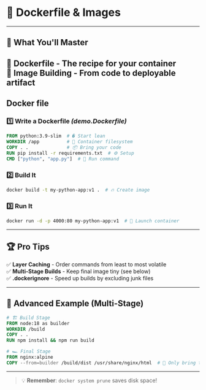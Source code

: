 # 🐳 Dockerfile & Images 

---

## 🎯 What You'll Master  
🔹 **Dockerfile** - The recipe for your container  
🔹 **Image Building** - From code to deployable artifact   
---

## Docker file  

### 1️⃣ **Write a Dockerfile** *(demo.Dockerfile)*  
```dockerfile
FROM python:3.9-slim  # � Start lean  
WORKDIR /app          # 📂 Container filesystem  
COPY . .              # 📦 Bring your code  
RUN pip install -r requirements.txt  # ⚙️ Setup  
CMD ["python", "app.py"]  # 🏁 Run command  
```

### 2️⃣ **Build It**  
```bash
docker build -t my-python-app:v1 .  # 🔥 Create image
```

### 3️⃣ **Run It**  
```bash
docker run -d -p 4000:80 my-python-app:v1  # 🚢 Launch container
```

---

## 🏆 Pro Tips  
✅ **Layer Caching** - Order commands from least to most volatile  
✅ **Multi-Stage Builds** - Keep final image tiny (see below)  
✅ **.dockerignore** - Speed up builds by excluding junk files  

---

## 🌟 Advanced Example (Multi-Stage)  
```dockerfile
# 🏗️ Build Stage  
FROM node:18 as builder  
WORKDIR /build  
COPY . .  
RUN npm install && npm run build  

# 🏎️ Final Stage  
FROM nginx:alpine  
COPY --from=builder /build/dist /usr/share/nginx/html  # 🎯 Only bring the goods!
```

---

> 💡 **Remember**: `docker system prune` saves disk space!  
